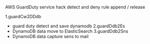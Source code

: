 AWS GuardDuty service hack detect and deny rule append / release

1.guardCw2DDdb
  - guard duty detect and save dynamodb
2.guardDdb2Es
  - DynamoDB data move to ElasticSearch
3.guardDdb2Sns
  - DynamoDB data capture sens to mail
